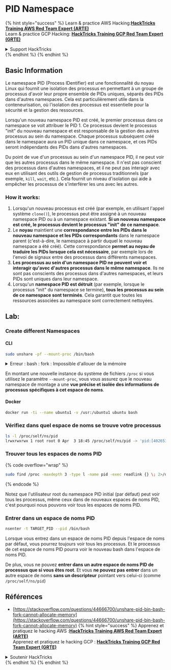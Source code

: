 # PID Namespace

{% hint style="success" %}
Learn & practice AWS Hacking:<img src="/.gitbook/assets/arte.png" alt="" data-size="line">[**HackTricks Training AWS Red Team Expert (ARTE)**](https://training.hacktricks.xyz/courses/arte)<img src="/.gitbook/assets/arte.png" alt="" data-size="line">\
Learn & practice GCP Hacking: <img src="/.gitbook/assets/grte.png" alt="" data-size="line">[**HackTricks Training GCP Red Team Expert (GRTE)**<img src="/.gitbook/assets/grte.png" alt="" data-size="line">](https://training.hacktricks.xyz/courses/grte)

<details>

<summary>Support HackTricks</summary>

* Check the [**subscription plans**](https://github.com/sponsors/carlospolop)!
* **Join the** 💬 [**Discord group**](https://discord.gg/hRep4RUj7f) or the [**telegram group**](https://t.me/peass) or **follow** us on **Twitter** 🐦 [**@hacktricks\_live**](https://twitter.com/hacktricks\_live)**.**
* **Share hacking tricks by submitting PRs to the** [**HackTricks**](https://github.com/carlospolop/hacktricks) and [**HackTricks Cloud**](https://github.com/carlospolop/hacktricks-cloud) github repos.

</details>
{% endhint %}
{% endhint %}

## Basic Information

Le namespace PID (Process IDentifier) est une fonctionnalité du noyau Linux qui fournit une isolation des processus en permettant à un groupe de processus d'avoir leur propre ensemble de PIDs uniques, séparés des PIDs dans d'autres namespaces. Cela est particulièrement utile dans la conteneurisation, où l'isolation des processus est essentielle pour la sécurité et la gestion des ressources.

Lorsqu'un nouveau namespace PID est créé, le premier processus dans ce namespace se voit attribuer le PID 1. Ce processus devient le processus "init" du nouveau namespace et est responsable de la gestion des autres processus au sein du namespace. Chaque processus subséquent créé dans le namespace aura un PID unique dans ce namespace, et ces PIDs seront indépendants des PIDs dans d'autres namespaces.

Du point de vue d'un processus au sein d'un namespace PID, il ne peut voir que les autres processus dans le même namespace. Il n'est pas conscient des processus dans d'autres namespaces, et il ne peut pas interagir avec eux en utilisant des outils de gestion de processus traditionnels (par exemple, `kill`, `wait`, etc.). Cela fournit un niveau d'isolation qui aide à empêcher les processus de s'interférer les uns avec les autres.

### How it works:

1. Lorsqu'un nouveau processus est créé (par exemple, en utilisant l'appel système `clone()`), le processus peut être assigné à un nouveau namespace PID ou à un namespace existant. **Si un nouveau namespace est créé, le processus devient le processus "init" de ce namespace**.
2. Le **noyau** maintient une **correspondance entre les PIDs dans le nouveau namespace et les PIDs correspondants** dans le namespace parent (c'est-à-dire, le namespace à partir duquel le nouveau namespace a été créé). Cette correspondance **permet au noyau de traduire les PIDs lorsque cela est nécessaire**, par exemple lors de l'envoi de signaux entre des processus dans différents namespaces.
3. **Les processus au sein d'un namespace PID ne peuvent voir et interagir qu'avec d'autres processus dans le même namespace**. Ils ne sont pas conscients des processus dans d'autres namespaces, et leurs PIDs sont uniques dans leur namespace.
4. Lorsqu'un **namespace PID est détruit** (par exemple, lorsque le processus "init" du namespace se termine), **tous les processus au sein de ce namespace sont terminés**. Cela garantit que toutes les ressources associées au namespace sont correctement nettoyées.

## Lab:

### Create different Namespaces

#### CLI
```bash
sudo unshare -pf --mount-proc /bin/bash
```
<details>

<summary>Erreur : bash : fork : Impossible d'allouer de la mémoire</summary>

Lorsque `unshare` est exécuté sans l'option `-f`, une erreur est rencontrée en raison de la façon dont Linux gère les nouveaux espaces de noms PID (identifiant de processus). Les détails clés et la solution sont décrits ci-dessous :

1. **Explication du problème** :
- Le noyau Linux permet à un processus de créer de nouveaux espaces de noms en utilisant l'appel système `unshare`. Cependant, le processus qui initie la création d'un nouvel espace de noms PID (appelé le processus "unshare") n'entre pas dans le nouvel espace de noms ; seuls ses processus enfants le font.
- L'exécution de `%unshare -p /bin/bash%` démarre `/bin/bash` dans le même processus que `unshare`. Par conséquent, `/bin/bash` et ses processus enfants se trouvent dans l'espace de noms PID d'origine.
- Le premier processus enfant de `/bin/bash` dans le nouvel espace de noms devient PID 1. Lorsque ce processus se termine, il déclenche le nettoyage de l'espace de noms s'il n'y a pas d'autres processus, car PID 1 a le rôle spécial d'adopter les processus orphelins. Le noyau Linux désactivera alors l'allocation de PID dans cet espace de noms.

2. **Conséquence** :
- La sortie de PID 1 dans un nouvel espace de noms entraîne le nettoyage du drapeau `PIDNS_HASH_ADDING`. Cela entraîne l'échec de la fonction `alloc_pid` à allouer un nouveau PID lors de la création d'un nouveau processus, produisant l'erreur "Impossible d'allouer de la mémoire".

3. **Solution** :
- Le problème peut être résolu en utilisant l'option `-f` avec `unshare`. Cette option permet à `unshare` de forker un nouveau processus après avoir créé le nouvel espace de noms PID.
- L'exécution de `%unshare -fp /bin/bash%` garantit que la commande `unshare` elle-même devient PID 1 dans le nouvel espace de noms. `/bin/bash` et ses processus enfants sont alors en toute sécurité contenus dans ce nouvel espace de noms, empêchant la sortie prématurée de PID 1 et permettant une allocation normale de PID.

En s'assurant que `unshare` s'exécute avec le drapeau `-f`, le nouvel espace de noms PID est correctement maintenu, permettant à `/bin/bash` et à ses sous-processus de fonctionner sans rencontrer l'erreur d'allocation de mémoire.

</details>

En montant une nouvelle instance du système de fichiers `/proc` si vous utilisez le paramètre `--mount-proc`, vous vous assurez que le nouveau namespace de montage a une **vue précise et isolée des informations de processus spécifiques à cet espace de noms**.

#### Docker
```bash
docker run -ti --name ubuntu1 -v /usr:/ubuntu1 ubuntu bash
```
### &#x20;Vérifiez dans quel espace de noms se trouve votre processus
```bash
ls -l /proc/self/ns/pid
lrwxrwxrwx 1 root root 0 Apr  3 18:45 /proc/self/ns/pid -> 'pid:[4026532412]'
```
### Trouver tous les espaces de noms PID

{% code overflow="wrap" %}
```bash
sudo find /proc -maxdepth 3 -type l -name pid -exec readlink {} \; 2>/dev/null | sort -u
```
{% endcode %}

Notez que l'utilisateur root du namespace PID initial (par défaut) peut voir tous les processus, même ceux dans de nouveaux espaces de noms PID, c'est pourquoi nous pouvons voir tous les espaces de noms PID.

### Entrer dans un espace de noms PID
```bash
nsenter -t TARGET_PID --pid /bin/bash
```
Lorsque vous entrez dans un espace de noms PID depuis l'espace de noms par défaut, vous pourrez toujours voir tous les processus. Et le processus de cet espace de noms PID pourra voir le nouveau bash dans l'espace de noms PID.

De plus, vous ne pouvez **entrer dans un autre espace de noms PID de processus que si vous êtes root**. Et vous **ne pouvez pas** **entrer** dans un autre espace de noms **sans un descripteur** pointant vers celui-ci (comme `/proc/self/ns/pid`)

## Références
* [https://stackoverflow.com/questions/44666700/unshare-pid-bin-bash-fork-cannot-allocate-memory](https://stackoverflow.com/questions/44666700/unshare-pid-bin-bash-fork-cannot-allocate-memory)
{% hint style="success" %}
Apprenez et pratiquez le hacking AWS :<img src="/.gitbook/assets/arte.png" alt="" data-size="line">[**HackTricks Training AWS Red Team Expert (ARTE)**](https://training.hacktricks.xyz/courses/arte)<img src="/.gitbook/assets/arte.png" alt="" data-size="line">\
Apprenez et pratiquez le hacking GCP : <img src="/.gitbook/assets/grte.png" alt="" data-size="line">[**HackTricks Training GCP Red Team Expert (GRTE)**<img src="/.gitbook/assets/grte.png" alt="" data-size="line">](https://training.hacktricks.xyz/courses/grte)

<details>

<summary>Soutenir HackTricks</summary>

* Consultez les [**plans d'abonnement**](https://github.com/sponsors/carlospolop) !
* **Rejoignez le** 💬 [**groupe Discord**](https://discord.gg/hRep4RUj7f) ou le [**groupe telegram**](https://t.me/peass) ou **suivez-nous sur** **Twitter** 🐦 [**@hacktricks\_live**](https://twitter.com/hacktricks\_live)**.**
* **Partagez des astuces de hacking en soumettant des PR aux** [**HackTricks**](https://github.com/carlospolop/hacktricks) et [**HackTricks Cloud**](https://github.com/carlospolop/hacktricks-cloud) dépôts github.

</details>
{% endhint %}
</details>
{% endhint %}

